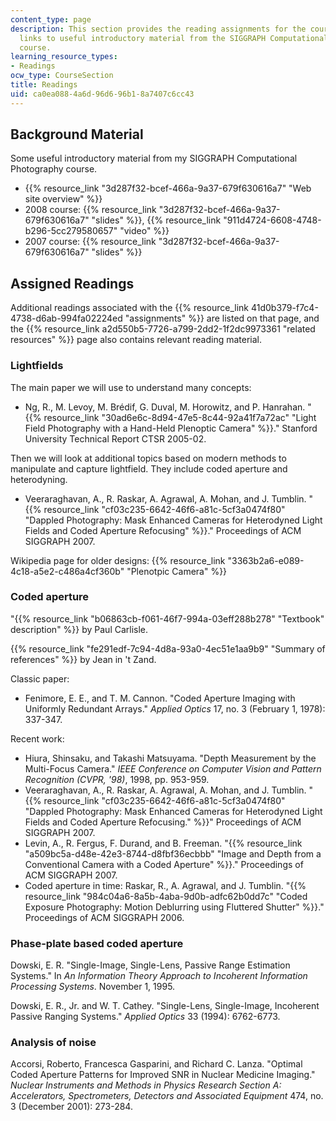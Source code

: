 ```yaml
---
content_type: page
description: This section provides the reading assignments for the course along with
  links to useful introductory material from the SIGGRAPH Computational Photography
  course.
learning_resource_types:
- Readings
ocw_type: CourseSection
title: Readings
uid: ca0ea088-4a6d-96d6-96b1-8a7407c6cc43
---
```


Background Material
-------------------

Some useful introductory material from my SIGGRAPH Computational Photography course.

*   {{% resource_link "3d287f32-bcef-466a-9a37-679f630616a7" "Web site overview" %}}
*   2008 course: {{% resource_link "3d287f32-bcef-466a-9a37-679f630616a7" "slides" %}}, {{% resource_link "911d4724-6608-4748-b296-5cc279580657" "video" %}}
*   2007 course: {{% resource_link "3d287f32-bcef-466a-9a37-679f630616a7" "slides" %}}

Assigned Readings
-----------------

Additional readings associated with the {{% resource_link 41d0b379-f7c4-4738-d6ab-994fa02224ed "assignments" %}} are listed on that page, and the {{% resource_link a2d550b5-7726-a799-2dd2-1f2dc9973361 "related resources" %}} page also contains relevant reading material.

### Lightfields

The main paper we will use to understand many concepts:

*   Ng, R., M. Levoy, M. Brédif, G. Duval, M. Horowitz, and P. Hanrahan. "{{% resource_link "30ad6e6c-8d94-47e5-8c44-92a41f7a72ac" "Light Field Photography with a Hand-Held Plenoptic Camera" %}}." Stanford University Technical Report CTSR 2005-02.

Then we will look at additional topics based on modern methods to manipulate and capture lightfield. They include coded aperture and heterodyning.

*   Veeraraghavan, A., R. Raskar, A. Agrawal, A. Mohan, and J. Tumblin. "{{% resource_link "cf03c235-6642-46f6-a81c-5cf3a0474f80" "Dappled Photography: Mask Enhanced Cameras for Heterodyned Light Fields and Coded Aperture Refocusing" %}}." Proceedings of ACM SIGGRAPH 2007.

Wikipedia page for older designs: {{% resource_link "3363b2a6-e089-4c18-a5e2-c486a4cf360b" "Plenotpic Camera" %}}

### Coded aperture

"{{% resource_link "b06863cb-f061-46f7-994a-03eff288b278" "Textbook\" description" %}} by Paul Carlisle.

{{% resource_link "fe291edf-7c94-4d8a-93a0-4ec51e1aa9b9" "Summary of references" %}} by Jean in 't Zand.

Classic paper:

*   Fenimore, E. E., and T. M. Cannon. "Coded Aperture Imaging with Uniformly Redundant Arrays." _Applied Optics_ 17, no. 3 (February 1, 1978): 337-347.

Recent work:

*   Hiura, Shinsaku, and Takashi Matsuyama. "Depth Measurement by the Multi-Focus Camera." _IEEE Conference on Computer Vision and Pattern Recognition (CVPR, '98)_, 1998, pp. 953-959.
*   Veeraraghavan, A., R. Raskar, A. Agrawal, A. Mohan, and J. Tumblin. "{{% resource_link "cf03c235-6642-46f6-a81c-5cf3a0474f80" "Dappled Photography: Mask Enhanced Cameras for Heterodyned Light Fields and Coded Aperture Refocusing." %}}" Proceedings of ACM SIGGRAPH 2007.
*   Levin, A., R. Fergus, F. Durand, and B. Freeman. "{{% resource_link "a509bc5a-d48e-42e3-8744-d8fbf36ecbbb" "Image and Depth from a Conventional Camera with a Coded Aperture" %}}." Proceedings of ACM SIGGRAPH 2007.
*   Coded aperture in time: Raskar, R., A. Agrawal, and J. Tumblin. "{{% resource_link "984c04a6-8a5b-4aba-9d0b-adfc62b0dd7c" "Coded Exposure Photography: Motion Deblurring using Fluttered Shutter" %}}." Proceedings of ACM SIGGRAPH 2006.

### Phase-plate based coded aperture

Dowski, E. R. "Single-Image, Single-Lens, Passive Range Estimation Systems." In _An Information Theory Approach to Incoherent Information Processing Systems_. November 1, 1995.

Dowski, E. R., Jr. and W. T. Cathey. "Single-Lens, Single-Image, Incoherent Passive Ranging Systems." _Applied Optics_ 33 (1994): 6762-6773.

### Analysis of noise

Accorsi, Roberto, Francesca Gasparini, and Richard C. Lanza. "Optimal Coded Aperture Patterns for Improved SNR in Nuclear Medicine Imaging." _Nuclear Instruments and Methods in Physics Research Section A: Accelerators, Spectrometers, Detectors and Associated Equipment_ 474, no. 3 (December 2001): 273-284.
